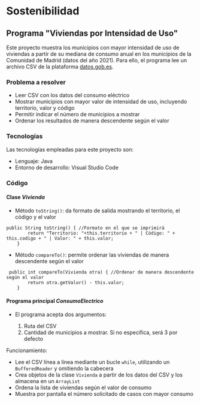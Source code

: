 # Sostenibilidad

## Programa "Viviendas por Intensidad de Uso"
Este proyecto muestra los municipios con mayor intensidad de uso de viviendas a partir de su mediana de consumo anual en los municipios de la Comunidad de Madrid (datos del año 2021). Para ello, el programa lee un archivo CSV de la plataforma [datos.gob.es](https://datos.gob.es/es/).

### Problema a resolver
- Leer CSV con los datos del consumo eléctrico
- Mostrar municipios con mayor valor de intensidad de uso, incluyendo territorio, valor y código
- Permitir indicar el número de municipios a mostrar
- Ordenar los resultados de manera descendente según el valor

### Tecnologías
Las tecnologías empleadas para este proyecto son:
- Lenguaje: Java
- Entorno de desarrollo: Visual Studio Code

### Código
#### Clase _Vivienda_
- Método `toString()`: da formato de salida mostrando el territorio, el código y el valor
~~~
public String toString() { //Formato en el que se imprimirá
        return "Territorio: "+this.territorio + " | Código: " + this.codigo + " | Valor: " + this.valor;
    }
~~~
- Método `compareTo()`: permite ordenar las viviendas de manera descendente según el valor
~~~
 public int compareTo(Vivienda otra) { //Ordenar de manera descendente según el valor
        return otra.getValor() - this.valor;
    }
~~~
      
#### Programa principal _ConsumoElectrico_
- El programa acepta dos argumentos:
  
  1. Ruta del CSV
  2. Cantidad de municipios a mostrar. Si no especifica, será 3 por defecto

Funcionamiento:
- Lee el CSV línea a línea mediante un bucle `while`, utilizando un `BufferedReader` y omitiendo la cabecera
- Crea objetos de la clase `Vivienda` a partir de los datos del CSV y los almacena en un `ArrayList`
- Ordena la lista de viviendas según el valor de consumo
- Muestra por pantalla el número solicitado de casos con mayor consumo

